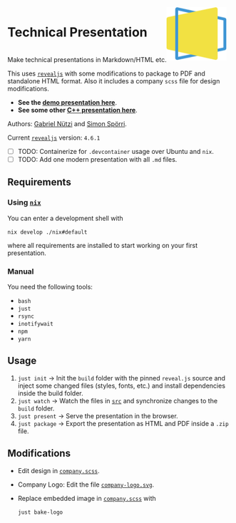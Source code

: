 <img src="docs/logo.svg" style="margin-right: 10pt;width:100pt" align="right">
<h1>Technical Presentation</h1>

<br>
Make technical presentations in Markdown/HTML etc.

This uses [`revealjs`](https://github.com/hakimel/reveal.js) with some
modifications to package to PDF and standalone HTML format. Also it includes a
company `scss` file for design modifications.

- **See the
  [demo presentation here](https://gabyx.github.io/Technical-Presentation)**.
- **See some other
  [C++ presentation here](https://gabyx.github.io/tech-pr-cpp-value-catergories)**.

Authors: [Gabriel Nützi](https://github.com/gabyx) and
[Simon Spörri](https://github.com/simonspoerri).

Current [`revealjs`](https://github.com/hakimel/reveal.js) version: `4.6.1`

- [ ] TODO: Containerize for `.devcontainer` usage over Ubuntu and `nix`.
- [ ] TODO: Add one modern presentation with all `.md` files.

## Requirements

### Using [`nix`](https://nixos.org)

You can enter a development shell with

```shell
nix develop ./nix#default
```

where all requirements are installed to start working on your first
presentation.

### Manual

You need the following tools:

- `bash`
- `just`
- `rsync`
- `inotifywait`
- `npm`
- `yarn`

## Usage

1. `just init` -> Init the `build` folder with the pinned `reveal.js` source and
   inject some changed files (styles, fonts, etc.) and install dependencies
   inside the build folder.
2. `just watch` -> Watch the files in [`src`](src/) and synchronize changes to
   the `build` folder.
3. `just present` -> Serve the presentation in the browser.
4. `just package` -> Export the presentation as HTML and PDF inside a `.zip`
   file.

## Modifications

- Edit design in [`company.scss`](css/theme/source/company.scss).

- Company Logo: Edit the file
  [`company-logo.svg`](css/theme/source/files/company-logo.svg).

- Replace embedded image in [`company.scss`](css/theme/source/company.scss) with

  ```shell
  just bake-logo
  ```
